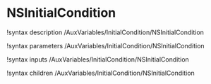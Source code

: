 <!-- MOOSE Documentation Stub: Remove this when content is added. -->

# NSInitialCondition

!syntax description /AuxVariables/InitialCondition/NSInitialCondition

!syntax parameters /AuxVariables/InitialCondition/NSInitialCondition

!syntax inputs /AuxVariables/InitialCondition/NSInitialCondition

!syntax children /AuxVariables/InitialCondition/NSInitialCondition
